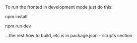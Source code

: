 To run the fronted in development mode just do this:

npm install

npm run dev

...the rest how to build, etc is in package.json - scripts section
